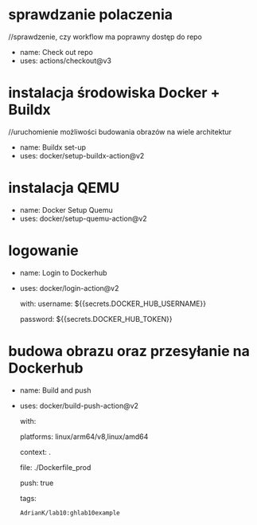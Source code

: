 # sprawdzanie polaczenia
//sprawdzenie, czy workflow ma poprawny dostęp do repo
- name: Check out repo
- 
  uses: actions/checkout@v3

# instalacja środowiska Docker + Buildx
//uruchomienie możliwości budowania obrazów na wiele architektur
- name: Buildx set-up
- 
  uses: docker/setup-buildx-action@v2

# instalacja QEMU
- name: Docker Setup Quemu
- 
  uses: docker/setup-quemu-action@v2

# logowanie
- name: Login to Dockerhub
- 
  uses: docker/login-action@v2
  
  with:
    username: ${{secrets.DOCKER_HUB_USERNAME}}
    
    password: ${{secrets.DOCKER_HUB_TOKEN}}

# budowa obrazu oraz przesyłanie na Dockerhub
- name: Build and push
- 
  uses: docker/build-push-action@v2
  
  with:
  
    platforms: linux/arm64/v8,linux/amd64
    
    context: .
    
    file: ./Dockerfile_prod
    
    push: true
    
    tags:
    
      AdrianK/lab10:ghlab10example

